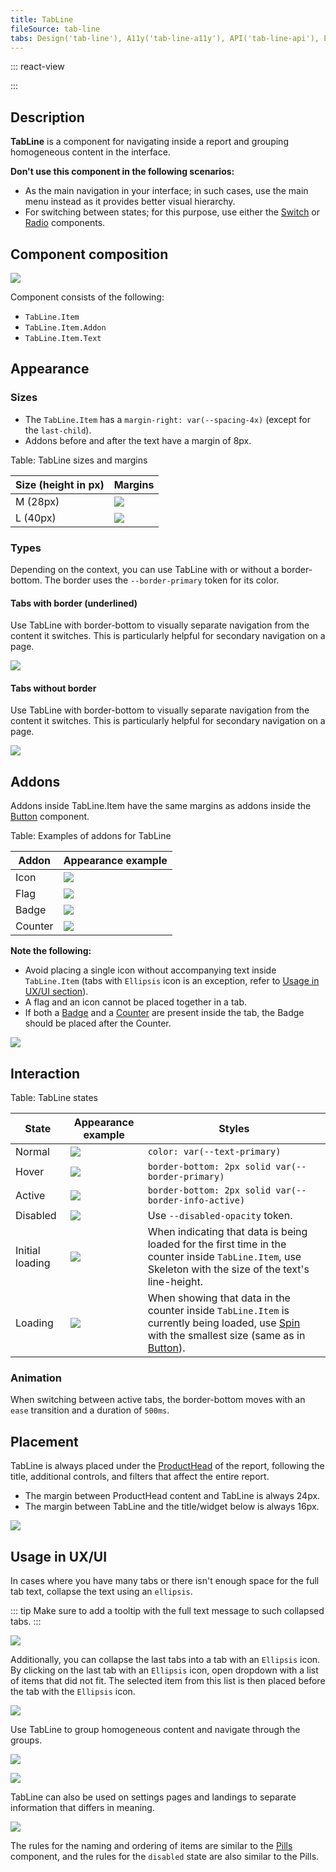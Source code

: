 ```yaml
---
title: TabLine
fileSource: tab-line
tabs: Design('tab-line'), A11y('tab-line-a11y'), API('tab-line-api'), Example('tab-line-code'), Changelog('tab-line-changelog')
---
```


::: react-view

<script lang="tsx">
import React from 'react';
import TabLine from '@semcore/ui/tab-line';
import Badge from '@semcore/ui/badge';
import PlaygroundGeneration from '@components/PlaygroundGeneration';

const App = PlaygroundGeneration(
  (createGroupWidgets) => {
    const { bool, radio, select } = createGroupWidgets('TabLine');

    const behavior = select({
      key: 'behavior',
      defaultValue: 'auto',
      label: 'Behavior',
      options: [
        {name: 'auto', value: 'auto'},
        {name: 'manual', value: 'manual'}
      ]
    });

    const size = radio({
      key: 'size',
      defaultValue: 'm',
      label: 'Size',
      options: ['m', 'l'],
    });

    const underlined = bool({
      key: 'underlined',
      defaultValue: true,
      label: 'Underlined',
    });

    const disabled = bool({
      key: 'disabled',
      defaultValue: false,
      label: 'Disabled',
    });

    const addon = bool({
      key: 'addon',
      defaultValue: false,
      label: 'Addon',
    });

    return (
      <TabLine defaultValue={0} underlined={underlined} size={size} behavior={behavior}>
        <TabLine.Item value={0}>Overview</TabLine.Item>
        <TabLine.Item value={1}>Issues</TabLine.Item>
        <TabLine.Item disabled={disabled} value={2}>
          Progress
        </TabLine.Item>
        <TabLine.Item value={3}>
          {addon
            ? [
                <TabLine.Item.Text key={1}>Analytics</TabLine.Item.Text>,
                <TabLine.Item.Addon key={2}>
                  <Badge bg='bg-primary-success'>new</Badge>
                </TabLine.Item.Addon>,
              ]
            : 'Analytics'}
        </TabLine.Item>
      </TabLine>
    );
  },
  {
    filterProps: ['defaultValue'],
  },
);
</script>

:::

## Description

**TabLine** is a component for navigating inside a report and grouping homogeneous content in the interface.

**Don't use this component in the following scenarios:**

- As the main navigation in your interface; in such cases, use the main menu instead as it provides better visual hierarchy.
- For switching between states; for this purpose, use either the [Switch](/components/switch/switch) or [Radio](/components/radio/radio) components.

## Component composition

![](static/tabline-composition.png)

Component consists of the following:

- `TabLine.Item`
- `TabLine.Item.Addon`
- `TabLine.Item.Text`

## Appearance

### Sizes

- The `TabLine.Item` has a `margin-right: var(--spacing-4x)` (except for the `last-child`).
- Addons before and after the text have a margin of 8px.

Table: TabLine sizes and margins

| Size (height in px) | Margins               |
| ------------------- | --------------------- |
| M (28px)            | ![](static/tab-m.png) |
| L (40px)            | ![](static/tab-l.png) |

### Types

Depending on the context, you can use TabLine with or without a border-bottom. The border uses the `--border-primary` token for its color.

#### Tabs with border (underlined)

Use TabLine with border-bottom to visually separate navigation from the content it switches. This is particularly helpful for secondary navigation on a page.

![](static/tab-with-border.png)

#### Tabs without border

Use TabLine with border-bottom to visually separate navigation from the content it switches. This is particularly helpful for secondary navigation on a page.

![](static/tab-without-border.png)

## Addons

Addons inside TabLine.Item have the same margins as addons inside the [Button](/components/button/button) component.

Table: Examples of addons for TabLine

| Addon   | Appearance example        |
| ------- | ------------------------- |
| Icon    | ![](static/icon.png)      |
| Flag    | ![](static/flag.png)      |
| Badge   | ![](static/badge.png)     |
| Counter | ![](static/counter.png)   |

**Note the following:**

- Avoid placing a single icon without accompanying text inside `TabLine.Item` (tabs with `Ellipsis` icon is an exception, refer to [Usage in UX/UI section](/components/tab-line/tab-line#usage_in_ux_ui)).
- A flag and an icon cannot be placed together in a tab.
- If both a [Badge](/components/badge/badge) and a [Counter](/components/counter/counter) are present inside the tab, the Badge should be placed after the Counter.

![](static/monster.png)

## Interaction

Table: TabLine states

| State           | Appearance example       | Styles  |
| --------------- | ------------------------ | ------- |
| Normal          | ![](static/normal-active.png)            | `color: var(--text-primary)`  |
| Hover           | ![](static/hover.png)                     | `border-bottom: 2px solid var(--border-primary)` |
| Active          | ![](static/normal-active.png)            | `border-bottom: 2px solid var(--border-info-active)` |
| Disabled        | ![](static/disabled.png)               | Use `--disabled-opacity` token.  |
| Initial loading | ![](static/initial-loading.png) | When indicating that data is being loaded for the first time in the counter inside `TabLine.Item`, use Skeleton with the size of the text's line-height.                 |
| Loading         | ![](static/loading.png)                 | When showing that data in the counter inside `TabLine.Item` is currently being loaded, use [Spin](/components/spin/spin) with the smallest size (same as in [Button](/components/button/button)).|

### Animation

When switching between active tabs, the border-bottom moves with an `ease` transition and a duration of `500ms`.

## Placement

TabLine is always placed under the [ProductHead](/components/product-head/product-head) of the report, following the title, additional controls, and filters that affect the entire report.

- The margin between ProductHead content and TabLine is always 24px.
- The margin between TabLine and the title/widget below is always 16px.

![](static/tabs-margins.png)

## Usage in UX/UI

In cases where you have many tabs or there isn't enough space for the full tab text, collapse the text using an `ellipsis`.

::: tip
Make sure to add a tooltip with the full text message to such collapsed tabs.
:::

![](static/ellipsis.png)

Additionally, you can collapse the last tabs into a tab with an `Ellipsis` icon. By clicking on the last tab with an `Ellipsis` icon, open dropdown with a list of items that did not fit. The selected item from this list is then placed before the tab with the `Ellipsis` icon.

![](static/tabline-collapse.png)

Use TabLine to group homogeneous content and navigate through the groups.

![](static/tab-without-border.png)

![](static/tabs-example.png)

TabLine can also be used on settings pages and landings to separate information that differs in meaning.

![](static/tabs-example-2.png)

The rules for the naming and ordering of items are similar to the [Pills](/components/pills/pills) component, and the rules for the `disabled` state are also similar to the Pills.

